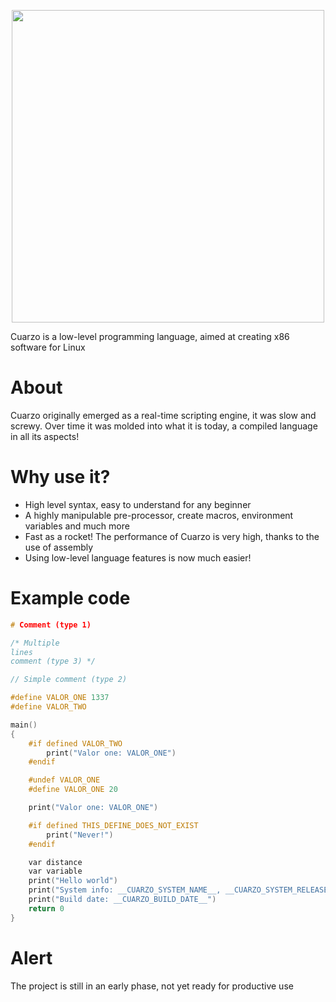 
<p align="center">
  <img src="https://i.imgur.com/4yP2jQN.png" width="500">
</p>
Cuarzo is a low-level programming language, aimed at creating x86 software for Linux

# About
Cuarzo originally emerged as a real-time scripting engine, it was slow and screwy. Over time it was molded into what it is today, a compiled language in all its aspects!

# Why use it?
- High level syntax, easy to understand for any beginner
- A highly manipulable pre-processor, create macros, environment variables and much more
- Fast as a rocket! The performance of Cuarzo is very high, thanks to the use of assembly
- Using low-level language features is now much easier!

# Example code
```c
# Comment (type 1)

/* Multiple
lines
comment (type 3) */

// Simple comment (type 2)

#define VALOR_ONE 1337
#define VALOR_TWO

main()
{
	#if defined VALOR_TWO
    	print("Valor one: VALOR_ONE")
	#endif

	#undef VALOR_ONE
	#define VALOR_ONE 20

	print("Valor one: VALOR_ONE")

	#if defined THIS_DEFINE_DOES_NOT_EXIST
    	print("Never!")
	#endif

	var distance
	var variable
	print("Hello world")
	print("System info: __CUARZO_SYSTEM_NAME__, __CUARZO_SYSTEM_RELEASE__, __CUARZO_SYSTEM_VERSION__")
	print("Build date: __CUARZO_BUILD_DATE__")
	return 0
}
```

# Alert
The project is still in an early phase, not yet ready for productive use